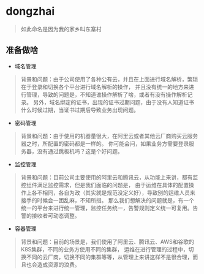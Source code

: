 # dongzhai

> 如此命名是因为我的家乡叫东寨村

## 准备做啥

- 域名管理

> 背景和问题：由于公司使用了各种公有云，并且在上面进行域名解析，繁琐在于登录和切换各个平台进行域名解析的操作，
> 并且没有统一的地方来进行管理，导致的问题是，不知道谁操作解析了啥，或者有没有操作解析记录。
> 另外，域名绑定的证书，出现的证书过期问题，由于没有人知道证书什么时候过期，当证书过期后导致业务出现问题。

- 密码管理

> 背景和问题：由于使用的机器量很大，在阿里云或者其他云厂商购买云服务器之时，所配置的密码都是一样的。
> 你可能会问，如果业务方需要登录服务器，没有通过跳板机吗？这是个好问题。

- 监控管理

> 背景和问题：目前公司主要使用的阿里云和腾讯云，从功能上来讲，都有监控组件满足监控需求，但是我们面临的问题是，
> 由于运维在具体的配置操作上各不相同，各自为政（其实就是规范没定义好），导致别的运维人员来接手的时候会一团乱麻，不知所措。
> 那么我们想解决的问题就是，有一个统一的平台来进行统一管理，监控任务统一，告警规则定义统一可复用。告警的接收者可动态调整。

- 容器管理

> 背景和问题：目前的场景是，我们使用了阿里云、腾讯云、AWS和谷歌的K8S集群，不同的业务方使用不同的集群，
> 运维在进行管理的过程中，切换不同的云厂商，切换不同的集群等等，从管理上来讲这样不是很合理，而且也会造成资源的浪费。
